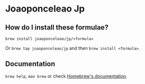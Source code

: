 # Joaoponceleao Jp

## How do I install these formulae?
`brew install joaoponceleao/jp/<formula>`

Or `brew tap joaoponceleao/jp` and then `brew install <formula>`.

## Documentation
`brew help`, `man brew` or check [Homebrew's documentation](https://docs.brew.sh).
